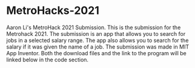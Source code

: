 # MetroHacks-2021
Aaron Li's MetroHack 2021 Submission. This is the submission for the Metrohack 2021. The submission is an app that allows you to search for jobs in a selected salary range. The app also allows you to search for the salary if it was given the name of a job. The submission was made in MIT App Inventor. Both the download files and the link to the program will be linked below in the code section.
